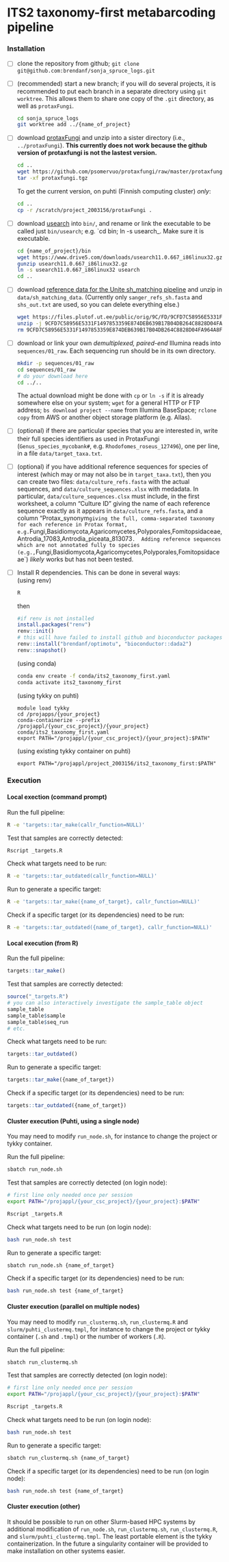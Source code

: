 ITS2 taxonomy-first metabarcoding pipeline
================

<!-- README.md is generated from README.Rmd. Please edit that file -->
<!-- badges: start -->
<!-- badges: end -->

### Installation

- [ ] clone the repository from github;
  `git clone git@github.com:brendanf/sonja_spruce_logs.git`

- [ ] (recommended) start a new branch; if you will do several projects,
  it is recommended to put each branch in a separate directory using
  `git worktree`. This allows them to share one copy of the `.git`
  directory, as well as `protaxFungi`.

  ``` sh
  cd sonja_spruce_logs
  git worktree add ../{name_of_project}
  ```

- [ ] download [protaxFungi](https://github.com/psomervuo/protaxfungi)
  and unzip into a sister directory (i.e., `../protaxFungi`). **This
  currently does not work because the github version of protaxfungi is
  not the lastest version.**

  ``` sh
  cd ..
  wget https://github.com/psomervuo/protaxfungi/raw/master/protaxfungi.tgz
  tar -xf protaxfungi.tgz
  ```

  To get the current version, on puhti (Finnish computing cluster)
  *only*:

  ``` sh
  cd ..
  cp -r /scratch/project_2003156/protaxFungi .
  ```

- [ ] download [usearch](https://drive5.com/usearch/) into `bin/`, and
  rename or link the executable to be called just `bin/usearch`;
  e.g. \`cd bin; ln -s usearch\_. Make sure it is executable.

  ``` sh
  cd {name_of_project}/bin
  wget https://www.drive5.com/downloads/usearch11.0.667_i86linux32.gz
  gunzip usearch11.0.667_i86linux32.gz
  ln -s usearch11.0.667_i86linux32 usearch
  cd ..
  ```

- [ ] download [reference data for the Unite sh_matching
  pipeline](https://files.plutof.ut.ee/public/orig/9C/FD/9CFD7C58956E5331F1497853359E874DEB639B17B04DB264C8828D04FA964A8F.zip)
  and unzip in `data/sh_matching_data`. (Currently only
  `sanger_refs_sh.fasta` and `shs_out.txt` are used, so you can delete
  everything else.)

  ``` sh
  wget https://files.plutof.ut.ee/public/orig/9C/FD/9CFD7C58956E5331F1497853359E874DEB639B17B04DB264C8828D04FA964A8F.zip
  unzip -j 9CFD7C58956E5331F1497853359E874DEB639B17B04DB264C8828D04FA964A8F.zip data/shs_out.txt data/sanger_refs_sh.fasta -d /data/sh_matching/data
  rm 9CFD7C58956E5331F1497853359E874DEB639B17B04DB264C8828D04FA964A8F.zip
  ```

- [ ] download or link your own *demultiplexed, paired-end* Illumina
  reads into `sequences/01_raw`. Each sequencing run should be in its
  own directory.

  ``` sh
  mkdir -p sequences/01_raw
  cd sequences/01_raw
  # do your download here
  cd ../..
  ```

  The actual download might be done with `cp` or `ln -s` if it is
  already somewhere else on your system; `wget` for a general HTTP or
  FTP address; `bs download project --name` from Illumina BaseSpace;
  `rclone copy` from AWS or another object storage platform
  (e.g. Allas).

- [ ] (optional) if there are particular species that you are interested
  in, write their full species identifiers as used in ProtaxFungi
  (`Genus_species_mycobank#`, e.g. `Rhodofomes_roseus_127496`), one per
  line, in a file `data/target_taxa.txt`.

- [ ] (optional) if you have additional reference sequences for species
  of interest (which may or may not also be in `target_taxa.txt`), then
  you can create two files: `data/culture_refs.fasta` with the actual
  sequences, and `data/culture_sequences.xlsx` with medadata. In
  particular, `data/culture_sequences.clsx` must include, in the first
  worksheet, a column “Culture ID” giving the name of each reference
  sequence exactly as it appears in `data/culture_refs.fasta`, and a
  column
  “Protax_synonym`giving the full, comma-separated taxonomy for each reference in Protax format, e.g.`Fungi,Basidiomycota,Agaricomycetes,Polyporales,Fomitopsidaceae,Antrodia_17083,Antrodia_piceata_813073`.  Adding reference sequences which are not annotated fully to species (e.g.,`Fungi,Basidiomycota,Agaricomycetes,Polyporales,Fomitopsidaceae\`)
  *likely* works but has not been tested.

- [ ] Install R dependencies. This can be done in several ways:  
  (using renv)

  ``` sh
  R
  ```

  then

  ``` r
  #if renv is not installed
  install.packages("renv")
  renv::init()
  # this will have failed to install github and bioconductor packages
  renv::install("brendanf/optimotu", "bioconductor::dada2")
  renv::snapshot()
  ```

  (using conda)

  ``` sh
  conda env create -f conda/its2_taxonomy_first.yaml
  conda activate its2_taxonomy_first
  ```

  (using tykky on puhti)

      module load tykky
      cd /projapps/{your_project}
      conda-containerize --prefix /projappl/{your_csc_project}/{your_project} conda/its2_taxonomy_first.yaml
      export PATH="/projappl/{your_csc_project}/{your_project}:$PATH"

  (using existing tykky container on puhti)

      export PATH="/projappl/project_2003156/its2_taxonomy_first:$PATH"

### Execution

#### Local exection (command prompt)

Run the full pipeline:

``` sh
R -e 'targets::tar_make(callr_function=NULL)'
```

Test that samples are correctly detected:

``` sh
Rscript _targets.R
```

Check what targets need to be run:

``` sh
R -e 'targets::tar_outdated(callr_function=NULL)'
```

Run to generate a specific target:

``` sh
R -e 'targets::tar_make({name_of_target}, callr_function=NULL)'
```

Check if a specific target (or its dependencies) need to be run:

``` sh
R -e 'targets::tar_outdated({name_of_target}, callr_function=NULL)'
```

#### Local execution (from R)

Run the full pipeline:

``` r
targets::tar_make()
```

Test that samples are correctly detected:

``` r
source("_targets.R")
# you can also interactively investigate the sample_table object
sample_table
sample_table$sample
sample_table$seq_run
# etc.
```

Check what targets need to be run:

``` r
targets::tar_outdated()
```

Run to generate a specific target:

``` r
targets::tar_make({name_of_target})
```

Check if a specific target (or its dependencies) need to be run:

``` r
targets::tar_outdated({name_of_target})
```

#### Cluster execution (Puhti, using a single node)

You may need to modify `run_node.sh`, for instance to change the project
or tykky container.

Run the full pipeline:

``` sh
sbatch run_node.sh
```

Test that samples are correctly detected (on login node):

``` sh
# first line only needed once per session
export PATH="/projappl/{your_csc_project}/{your_project}:$PATH"

Rscript _targets.R
```

Check what targets need to be run (on login node):

``` sh
bash run_node.sh test
```

Run to generate a specific target:

``` sh
sbatch run_node.sh {name_of_target}
```

Check if a specific target (or its dependencies) need to be run:

``` sh
bash run_node.sh test {name_of_target}
```

#### Cluster execution (parallel on multiple nodes)

You may need to modify `run_clustermq.sh`, `run_clustermq.R` and
`slurm/puhti_clustermq.tmpl`, for instance to change the project or
tykky container (`.sh` and `.tmpl`) or the number of workers (`.R`).

Run the full pipeline:

``` sh
sbatch run_clustermq.sh
```

Test that samples are correctly detected (on login node):

``` sh
# first line only needed once per session
export PATH="/projappl/{your_csc_project}/{your_project}:$PATH"

Rscript _targets.R
```

Check what targets need to be run (on login node):

``` sh
bash run_node.sh test
```

Run to generate a specific target:

``` sh
sbatch run_clustermq.sh {name_of_target}
```

Check if a specific target (or its dependencies) need to be run (on
login node):

``` sh
bash run_node.sh test {name_of_target}
```

#### Cluster execution (other)

It should be possible to run on other Slurm-based HPC systems by
additional modification of `run_node.sh`, `run_clustermq.sh`,
`run_clustermq.R`, and `slurm/puhti_clustermq.tmpl`. The least portable
element is the tykky containerization. In the future a singularity
container will be provided to make installation on other systems easier.
